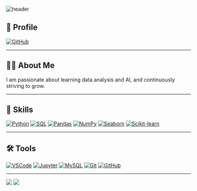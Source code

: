 ![header](https://capsule-render.vercel.app/api?type=waving&color=gradient&height=200&text=Jiyeon's%20GitHub&fontSize=50&fontColor=ffffff)


## 🔗 Profile
[![GitHub](https://img.shields.io/badge/GitHub-181717?style=flat-square&logo=github&logoColor=white)](https://github.com/jiyeon22)

---

## 👩‍💻 About Me
I am passionate about learning data analysis and AI, and continuously striving to grow.

---

## 🚀 Skills
[![Python](https://img.shields.io/badge/Python-3776AB?style=flat-square&logo=python&logoColor=white)]()
[![SQL](https://img.shields.io/badge/SQL-4479A1?style=flat-square&logo=mysql&logoColor=white)]()
[![Pandas](https://img.shields.io/badge/Pandas-150458?style=flat-square&logo=pandas&logoColor=white)]()
[![NumPy](https://img.shields.io/badge/NumPy-013243?style=flat-square&logo=numpy&logoColor=white)]()
[![Seaborn](https://img.shields.io/badge/Seaborn-76B7B2?style=flat-square&logo=seaborn&logoColor=white)]()
[![Scikit-learn](https://img.shields.io/badge/Scikit--learn-F7931E?style=flat-square&logo=scikitlearn&logoColor=white)]()

---

## 🛠️ Tools
[![VSCode](https://img.shields.io/badge/VSCode-007ACC?style=flat-square&logo=visualstudiocode&logoColor=white)]()
[![Jupyter](https://img.shields.io/badge/Jupyter-F37626?style=flat-square&logo=jupyter&logoColor=white)]()
[![MySQL](https://img.shields.io/badge/MySQL-4479A1?style=flat-square&logo=mysql&logoColor=white)]()
[![Git](https://img.shields.io/badge/Git-F05032?style=flat-square&logo=git&logoColor=white)]()
[![GitHub](https://img.shields.io/badge/GitHub-181717?style=flat-square&logo=github&logoColor=white)]()

---


<img src="https://github-readme-stats.vercel.app/api?username=jiyeon22&theme=tokyonight&show_icons=true">
<img src="https://github-readme-stats.vercel.app/api/top-langs/?username=jiyeon22&layout=compact"><br><br>

<!--
**jiyeon22/jiyeon22** is a ✨ _special_ ✨ repository because its `README.md` (this file) appears on your GitHub profile.

Here are some ideas to get you started:

- 🔭 I’m currently working on ...
- 🌱 I’m currently learning ...
- 👯 I’m looking to collaborate on ...
- 🤔 I’m looking for help with ...
- 💬 Ask me about ...
- 📫 How to reach me: ...
- 😄 Pronouns: ...
- ⚡ Fun fact: ...
-->
